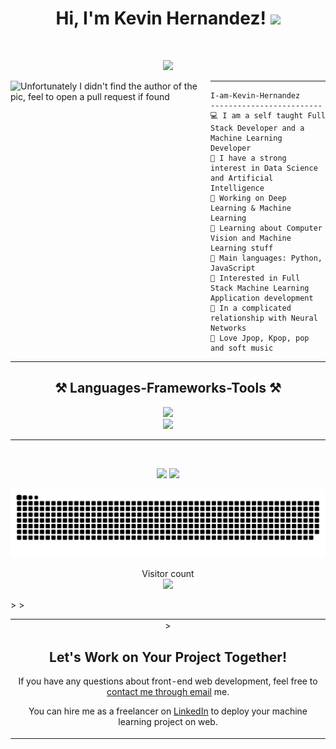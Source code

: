 <h1 align="center">
Hi, I'm Kevin Hernandez!
  <img src="https://media.giphy.com/media/hvRJCLFzcasrR4ia7z/giphy.gif" width="30"></h1>
<br/>

<!-- Typing SVG by DenverCoder1 - https://github.com/DenverCoder1/readme-typing-svg -->
<p align="center">
  <a href="https://github.com/DenverCoder1/readme-typing-svg"><img src="https://readme-typing-svg.herokuapp.com?lines=Computer+Science+Student;Full+Stack+Web+Developer;Freelancer;DS%20|%20AI%20|%20ML%20Enthusiastic;Always%20learning%20new%20things&center=true&width=380&height=45"></a>
</p>

<img align="left" src="https://media.giphy.com/media/QvpqTCiEcwtvx6wwJK/giphy.gif" alt="Unfortunately I didn't find the author of the pic, feel to open a pull request if found" width="320" />
<hr>

```
I-am-Kevin-Hernandez
-------------------------
💻 I am a self taught Full Stack Developer and a Machine Learning Developer
📝 I have a strong interest in Data Science and Artificial Intelligence
🔭 Working on Deep Learning & Machine Learning
🌱 Learning about Computer Vision and Machine Learning stuff
🌟 Main languages: Python, JavaScript
🚩 Interested in Full Stack Machine Learning Application development
💖 In a complicated relationship with Neural Networks
🎵 Love Jpop, Kpop, pop and soft music
```

<hr/>


<h2 align="center">⚒️ Languages-Frameworks-Tools ⚒️</h2>

<div align="center">
  <img src="https://skillicons.dev/icons?i=nodejs,github,c,javascript,typescript,express,mongodb,java" /><br>
  <img src="https://skillicons.dev/icons?i=react,bootstrap,mui,mysql,flask,html,css,vscode,figma,git" />
</div>

<hr/>

<br/>

<p align="center">
    <img style="height:10rem;" src="https://github-readme-stats.vercel.app/api?username=KevinHernandezP&bg_color=30,e96443,904e95&title_color=fff&text_color=fff&show_icons=true&theme=radical" />
    <img style="height:10rem;" src="https://github-readme-streak-stats.herokuapp.com/?user=KevinHernandezP&theme=radical&show_icons=true&border=e4e2e2" />
</p>

<div align="center">
    <picture align="center">
      <source media="(prefers-color-scheme: dark)" srcset="https://raw.githubusercontent.com/Niefee/niefee/master/assets/github-contribution-grid-snake.svg">
      <source media="(prefers-color-scheme: light)" srcset="https://raw.githubusercontent.com/Niefee/niefee/master/assets/github-contribution-grid-snake.svg">
      <img alt="github contribution grid snake animation" src="https://raw.githubusercontent.com/Niefee/niefee/master/assets/github-contribution-grid-snake.svg">
    </picture>
</div>


<p align="center"> 
  <div align="center">Visitor count</div>
  <div align="center">
    <img src="https://profile-counter.glitch.me/KevinHernandezP/count.svg"/>
  </div> 
</p>

<!-- Tools and Platforms -->




    


<table style="border: none" align="center">>
  <tr align="center">>
  <td width="50%" valign="top" align="center">>

## Let's Work on Your Project Together!

If you have any questions about front-end web development, feel free to <a href="KevinMusicmc@gmail.com">contact me through email</a> me.

You can hire me as a freelancer on <a href="https://www.linkedin.com/in/KevinHernandezP/">LinkedIn</a> to deploy your machine learning project on web.

  </td>
